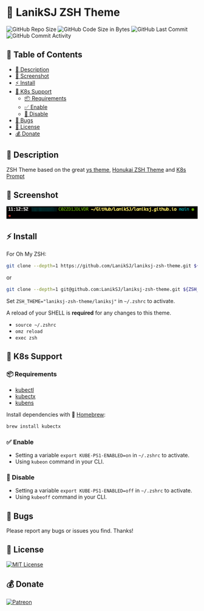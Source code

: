 # 🎨 LanikSJ ZSH Theme

![GitHub Repo Size](https://img.shields.io/github/repo-size/laniksj/laniksj-zsh-theme)
![GitHub Code Size in Bytes](https://img.shields.io/github/languages/code-size/laniksj/laniksj-zsh-theme)
![GitHub Last Commit](https://img.shields.io/github/last-commit/laniksj/laniksj-zsh-theme)
![GitHub Commit Activity](https://img.shields.io/github/commit-activity/m/laniksj/laniksj-zsh-theme)

## 📑 Table of Contents

- [📝 Description](#-description)
- [📸 Screenshot](#-screenshot)
- [⚡ Install](#-install)
- [🐳 K8s Support](#-k8s-support)
  - [📦 Requirements](#-requirements)
  - [✅ Enable](#-enable)
  - [🚫 Disable](#-disable)
- [🐛 Bugs](#-bugs)
- [📝 License](#-license)
- [💰 Donate](#-donate)

## 📝 Description

ZSH Theme based on the great [ys theme](http://ysmood.org/wp/2013/03/my-ys-terminal-theme/), [Honukai ZSH Theme](https://github.com/oskarkrawczyk/honukai-iterm-zsh) and [K8s Prompt](https://github.com/jonmosco/kube-ps1)

## 📸 Screenshot

![Screenshot](https://github.com/LanikSJ/laniksj-zsh-theme/raw/main/screenshot.png "Screenshot")

## ⚡ Install

For Oh My ZSH:

```bash
git clone --depth=1 https://github.com/LanikSJ/laniksj-zsh-theme.git ${ZSH_CUSTOM:-$HOME/.oh-my-zsh/custom}/themes/laniksj-zsh-theme
```

or

```bash
git clone --depth=1 git@github.com:LanikSJ/laniksj-zsh-theme.git ${ZSH_CUSTOM:-$HOME/.oh-my-zsh/custom}/themes/laniksj-zsh-theme
```

Set `ZSH_THEME="laniksj-zsh-theme/laniksj"` in `~/.zshrc` to activate.

A reload of your SHELL is **required** for any changes to this theme.

- `source ~/.zshrc`
- `omz reload`
- `exec zsh`

## 🐳 K8s Support

### 📦 Requirements

- [kubectl](https://formulae.brew.sh/formula/kubernetes-cli)
- [kubectx](https://formulae.brew.sh/formula/kubectx)
- [kubens](https://formulae.brew.sh/formula/kubectx)

Install dependencies with 🍻 [Homebrew](https://brew.sh):

```bash
brew install kubectx
```

### ✅ Enable

- Setting a variable `export KUBE-PS1-ENABLED=on` in `~/.zshrc` to activate.
- Using `kubeon` command in your CLI.

### 🚫 Disable

- Setting a variable `export KUBE-PS1-ENABLED=off` in `~/.zshrc` to activate.
- Using `kubeoff` command in your CLI.

## 🐛 Bugs

Please report any bugs or issues you find. Thanks!

## 📝 License

[![MIT License](https://img.shields.io/badge/license-MIT-blue)](https://en.wikipedia.org/wiki/MIT_License)

## 💰 Donate

[![Patreon](https://img.shields.io/badge/patreon-donate-blue.svg)](https://www.patreon.com/laniksj/overview)
